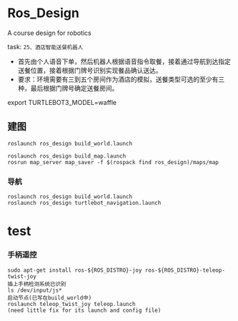 # Ros_Design
A course design for robotics

task:
`25、酒店智能送餐机器人 `
- 首先由个人语音下单，然后机器人根据语音指令取餐，接着通过导航到达指定送餐位置，接着根据门牌号识别实现餐品确认送达。
- 要求：环境需要有三到五个房间作为酒店的模拟，送餐类型可选的至少有三种，最后根据门牌号确定送餐房间。


export TURTLEBOT3_MODEL=waffle
## 建图
```
roslaunch ros_design build_world.launch

roslaunch ros_design build_map.launch
rosrun map_server map_saver -f $(rospack find ros_design)/maps/map
```

### 导航
```
roslaunch ros_design build_world.launch
roslaunch ros_design turtlebot_navigation.launch
```
# test
### 手柄遥控
```
sudo apt-get install ros-${ROS_DISTRO}-joy ros-${ROS_DISTRO}-teleop-twist-joy
插上手柄检测系统已识别
ls /dev/input/js*
启动节点(已写在build_world中)
roslaunch teleop_twist_joy teleop.launch
(need little fix for its launch and config file)
```
